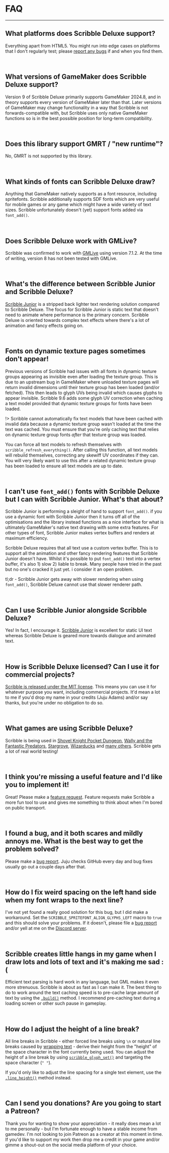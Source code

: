 # FAQ

---

## What platforms does Scribble Deluxe support?

Everything apart from HTML5. You might run into edge cases on platforms that I don't regularly test; please [report any bugs](https://github.com/JujuAdams/Scribble/issues) if and when you find them.

&nbsp;

## What versions of GameMaker does Scribble Deluxe support?

Version 9 of Scribble Deluxe primarily supports GameMaker 2024.8, and in theory supports every version of GameMaker later than that. Later versions of GameMaker may change functionality in a way that Scribble is not forwards-compatible with, but Scribble uses only native GameMaker functions so is in the best possible position for long-term compatibility.

&nbsp;

## Does this library support GMRT / "new runtime"?

No, GMRT is not supported by this library.

&nbsp;

## What kinds of fonts can Scribble Deluxe draw?

Anything that GameMaker natively supports as a font resource, including spritefonts. Scribble additionally supports SDF fonts which are very useful for mobile games or any game which might have a wide variety of text sizes. Scribble unfortunately doesn't (yet) support fonts added via `font_add()`.

&nbsp;

## Does Scribble Deluxe work with GMLive?

Scribble was confirmed to work with [GMLive](https://yellowafterlife.itch.io/gamemaker-live) using version 7.1.2. At the time of writing, version 8 has not been tested with GMLive.

&nbsp;

## What's the difference between Scribble Junior and Scribble Deluxe?

[Scribble Junior](https://github.com/JujuAdams/ScribbleJunior) is a stripped back lighter text rendering solution compared to Scribble Deluxe. The focus for Scribble Junior is static text that doesn't need to animate where performance is the primary concern. Scribble Deluxe is oriented towards complex text effects where there's a lot of animation and fancy effects going on.

&nbsp;

## Fonts on dynamic texture pages sometimes don't appear!

Previous versions of Scribble had issues with all fonts in dynamic texture groups appearing as invisible even after loading the texture group. This is due to an upstream bug in GameMaker where unloaded texture pages will return invalid dimensions until their texture group has been loaded (and/or fetched). This then leads to glyph UVs being invalid which causes glyphs to appear invisible. Scribble 9.6 adds some glyph UV correction when caching a text model provided that dynamic texture groups for fonts have been loaded.

!> Scribble cannot automatically fix text models that have been cached with invalid data because a dynamic texture group wasn't loaded at the time the text was cached. You must ensure that you're only caching text that relies on dynamic texture group fonts *after* that texture group was loaded.

You can force all text models to refresh themselves with `scribble_refresh_everything()`. After calling this function, all text models will rebuild themselves, correcting any skewiff UV coordinates if they can. You will very likely want to use this after a related dynamic texture group has been loaded to ensure all text models are up to date.

&nbsp;

## I can't use `font_add()` fonts with Scribble Deluxe but I can with Scribble Junior. What's that about?

Scribble Junior is performing a sleight of hand to support `font_add()`. if you use a dynamic font with Scribble Junior then it turns off all of the optimisations and the library instead functions as a nice interface for what is ultimately GameMaker's native text drawing with some extra features. For other types of font, Scribble Junior makes vertex buffers and renders at maximum efficiency.

Scribble Deluxe requires that all text use a custom vertex buffer. This is to support all the animation and other fancy rendering features that Scribble Junior doesn't have. Whilst it's possible to put `font_add()` text into a vertex buffer, it's also 1) slow 2) liable to break. Many people have tried in the past but no one's cracked it just yet. i consider it an open problem.

tl;dr - Scribble Junior gets away with slower rendering when using `font_add()`, Scribble Deluxe cannot use that slower renderer path.

&nbsp;

## Can I use Scribble Junior alongside Scribble Deluxe?

Yes! In fact, I encourage it. [Scribble Junior](https://github.com/JujuAdams/ScribbleJunior) is excellent for static UI text whereas Scribble Deluxe is geared more towards dialogue and animated text.

&nbsp;

## How is Scribble Deluxe licensed? Can I use it for commercial projects?

[Scribble is released under the MIT license](https://github.com/JujuAdams/Scribble/blob/master/LICENSE). This means you can use it for whatever purpose you want, including commercial projects. It'd mean a lot to me if you'd drop my name in your credits (Juju Adams) and/or say thanks, but you're under no obligation to do so.

&nbsp;

## What games are using Scribble Deluxe?

Scribble is being used in [Shovel Knight Pocket Dungeon](https://www.yachtclubgames.com/games/shovel-knight-pocket-dungeon), [Wally and the Fantastic Predators](https://store.steampowered.com/app/1077450/Wally_and_the_FANTASTIC_PREDATORS/), [Stargrove](https://twitter.com/FauxOperative), [Wizarducks](https://twitter.com/wizarducks1) and [many others](https://www.youtube.com/watch?v=KvakyfLhvfU). Scribble gets a lot of real world testing!

&nbsp;

## I think you're missing a useful feature and I'd like you to implement it!

Great! Please make a [feature request](https://github.com/JujuAdams/scribble/issues). Feature requests make Scribble a more fun tool to use and gives me something to think about when I'm bored on public transport.

&nbsp;

## I found a bug, and it both scares and mildly annoys me. What is the best way to get the problem solved?

Please make a [bug report](https://github.com/JujuAdams/scribble/issues). Juju checks GitHub every day and bug fixes usually go out a couple days after that.

&nbsp;

## How do I fix weird spacing on the left hand side when my font wraps to the next line?

I've not yet found a really good solution for this bug, but I did make a workaround. Set the `SCRIBBLE_SPRITEFONT_ALIGN_GLYPHS_LEFT` macro to `true` and this should solve your problems. If it doesn't, please file a [bug report](https://github.com/JujuAdams/scribble/issues) and/or yell at me on the [Discord server](https://discord.gg/8krYCqr).

&nbsp;

## Scribble creates little hangs in my game when I draw lots and lots of text and it's making me sad :(

Efficient text parsing is hard work in any language, but GML makes it even more strenuous. Scribble is about as fast as I can make it. The best thing to do to work around the text caching speed is to pre-cache large amount of text by using the [`.build()`](scribble-methods?id=buildfreeze) method. I recommend pre-caching text during a loading screen or other such pause in gameplay.

&nbsp;

## How do I adjust the height of a line break?

All line breaks in Scribble - either forced line breaks using `\n` or natural line breaks caused by [wrapping text](scribble-methods?id=wrapmaxwidth-maxheight-characterwrap-regenerator) - derive their height from the "height" of the space character in the font currently being used. You can adjust the height of a line break by using [`scribble_glyph_set()`](fonts?id=scribble_glyph_setfontname-character-property-value-relative) and targeting the space character (`" "`).

If you'd only like to adjust the line spacing for a single text element, use the [`.line_height()`](scribble-methods?id=line_heightmin-max-regenerator) method instead.

&nbsp; 

## Can I send you donations? Are you going to start a Patreon?

Thank you for wanting to show your appreciation - it really does mean a lot to me personally - but I'm fortunate enough to have a stable income from gamedev. I'm not looking to join Patreon as a creator at this moment in time. If you'd like to support my work then drop me a credit in your game and/or gimme a shout-out on the social media platform of your choice.
